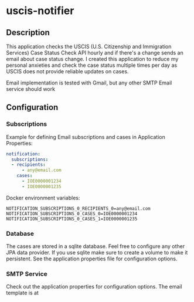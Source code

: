 # uscis-notifier
## Description
This application checks the USCIS (U.S. Citizenship and Immigration Services) Case Status Check API hourly and if there's a change sends an email about case status change.
I created this application to reduce my personal anxieties and check the case status multiple times per day as USCIS does not provide reliable updates on cases.

Email implementation is tested with Gmail, but any other SMTP Email service should work

## Configuration

### Subscriptions

Example for defining Email subscriptions and cases in Application Properties:

```yaml
notification:
  subscriptions:
  - recipients:
      - any@email.com
    cases:
      - IOE0000001234
      - IOE0000001235
```
Docker environment variables:

`NOTIFICATION_SUBSCRIPTIONS_0_RECIPIENTS_0=any@email.com`
`NOTIFICATION_SUBSCRIPTIONS_0_CASES_0=IOE0000001234`
`NOTIFICATION_SUBSCRIPTIONS_0_CASES_1=IOE0000001235`

### Database

The cases are stored in a sqlite database. Feel free to configure any other JPA data provider.
If you use sqlite make sure to create a volume to make it persistent. See the application properties file for configuration options.

### SMTP Service

Check out the application properties for configuration options.
The email template is at 



